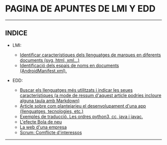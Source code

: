 # PAGINA DE APUNTES DE LMI Y EDD
___________________________________________________________
## INDICE

* LMI:
    * [Identificar característiques dels llenguatges de marques en diferents documents (svg, html, xml...)](LMI/document_1.md)
    * [Identificació dels espais de noms en documents (AndroidManifest.xml).](LMI/document_2.md)

* EDD:

    * [Buscar els llenguatges més utilitzats i indicar les seues característiques (a mode de ressum d'aquest article podríes incloure alguna taula amb Markdown)](EDD/document_1.md)
    * [Article sobre com plantejarieu el desenvolupament d'una app (llenguatges, tecnologies, etc.)](EDD/document_2.md)
    * [Exemples de traducció. Les ordres python3, cc, java i javac.](EDD/document_3.md)
    * [L'efecte Bola de neu](EDD/document_4.md)
    * [La web d'una empresa](EDD/document_5.md)
    * [Scrum: Comflicte d'interessos](EDD/document_6.md)
___________________________________________________________